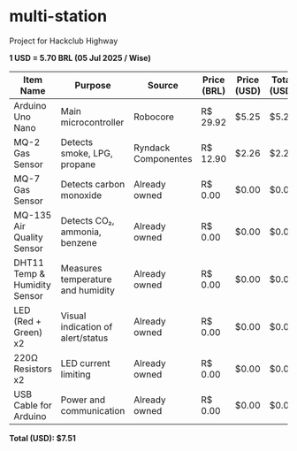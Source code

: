 # multi-station
Project for Hackclub Highway


<b>1 USD = 5.70 BRL (05 Jul 2025 / Wise)</b>

| Item Name                      | Purpose                           | Source              | Price (BRL) | Price (USD) | Total (USD) |
| ------------------------------ | --------------------------------- | ------------------- | ----------- | ----------- | ----------- |
| Arduino Uno Nano               | Main microcontroller              | Robocore            | R\$ 29.92   | \$5.25      | \$5.25      |
| MQ-2 Gas Sensor                | Detects smoke, LPG, propane       | Ryndack Componentes | R\$ 12.90   | \$2.26      | \$2.26      |
| MQ-7 Gas Sensor                | Detects carbon monoxide           | Already owned       | R\$ 0.00    | \$0.00      | \$0.00      |
| MQ-135 Air Quality Sensor      | Detects CO₂, ammonia, benzene     | Already owned       | R\$ 0.00    | \$0.00      | \$0.00      |
| DHT11 Temp & Humidity Sensor   | Measures temperature and humidity | Already owned       | R\$ 0.00    | \$0.00      | \$0.00      |
| LED (Red + Green) x2           | Visual indication of alert/status | Already owned       | R\$ 0.00    | \$0.00      | \$0.00      |
| 220Ω Resistors x2              | LED current limiting              | Already owned       | R\$ 0.00    | \$0.00      | \$0.00      |
| USB Cable for Arduino          | Power and communication           | Already owned       | R\$ 0.00    | \$0.00      | \$0.00      |

<b>Total (USD): $7.51</b>
